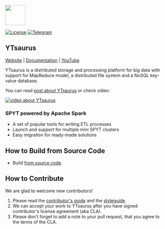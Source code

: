 <img width="64" src="https://raw.githubusercontent.com/ytsaurus/ytsaurus/main/yt/docs/images/logo.png"/><br/>

[![License](https://img.shields.io/badge/License-Apache%202.0-blue.svg)](https://github.com/ytsaurus/spyt/blob/main/LICENSE)
[![Telegram](https://img.shields.io/badge/chat-on%20Telegram-2ba2d9.svg)](https://t.me/ytsaurus)

## YTsaurus

[Website](https://ytsaurus.tech) |
[Documentation](https://ytsaurus.tech/docs) |
[YouTube](https://www.youtube.com/@ytsaurus) 

YTsaurus is a distributed storage and processing platform for big data with support for MapReduce model, a distributed file system and a NoSQL key-value database.

You can read [post about YTsaurus](https://medium.com/p/42e7f5fa5fc6) or check video:

[![video about YTsaurus](https://raw.githubusercontent.com/ytsaurus/ytsaurus/main/yt/docs/images/ytsaurus-promo-video.png)](https://youtu.be/4Q2EB_uimLs)

### SPYT powered by Apache Spark
* A set of popular tools for writing ETL processes
* Launch and support for multiple mini SPYT clusters 
* Easy migration for ready-made solutions

## How to Build from Source Code
* Build [from source code](BUILD.md).

## How to Contribute

We are glad to welcome new contributors!

1. Please read the [contributor's guide](CONTRIBUTING.md) and the [styleguide](https://github.com/ytsaurus/ytsaurus/blob/main/yt/styleguide/styleguide.md).
2. We can accept your work to YTsaurus after you have signed contributor's license agreement (aka CLA).
3. Please don't forget to add a note to your pull request, that you agree to the terms of the CLA.
